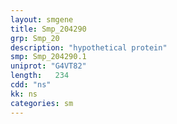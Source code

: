 ```yaml
---
layout: smgene
title: Smp_204290
grp: Smp_20
description: "hypothetical protein"
smp: Smp_204290.1
uniprot: "G4VT82"
length:   234
cdd: "ns"
kk: ns
categories: sm
---
```

